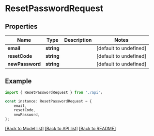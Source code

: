 # ResetPasswordRequest


## Properties

Name | Type | Description | Notes
------------ | ------------- | ------------- | -------------
**email** | **string** |  | [default to undefined]
**resetCode** | **string** |  | [default to undefined]
**newPassword** | **string** |  | [default to undefined]

## Example

```typescript
import { ResetPasswordRequest } from './api';

const instance: ResetPasswordRequest = {
    email,
    resetCode,
    newPassword,
};
```

[[Back to Model list]](../README.md#documentation-for-models) [[Back to API list]](../README.md#documentation-for-api-endpoints) [[Back to README]](../README.md)
